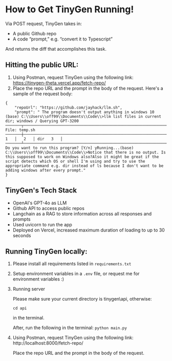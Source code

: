 # How to Get TinyGen Running!
Via POST request, TinyGen takes in:
- A public Github repo
- A code “prompt,” e.g. “convert it to Typescript”

And returns the diff that accomplishes this task.

## Hitting the public URL: 
1. Using Postman, request TinyGen using the following link: https://tinygen-theta.vercel.app/fetch-repo/
2. Place the repo URL and the prompt in the body of the request. Here's a sample of the request body:
```
{
    "repoUrl": "https://github.com/jayhack/llm.sh",
    "prompt": " The program doesn't output anything in windows 10 (base) C:\\Users\\off99\\Documents\\Code\\>llm list files in current dir; windows / Querying GPT-3200 ───────┬──────────────────────────────────────────────────────────────────────────────────────────────────────────────── File: temp.sh ───────┼────────────────────────────────────────────────────────────────────────────────────────────────────────────────  1   │   2   │ dir   3   │ ───────┴────────────────────────────────────────────────────────────────────────────────────────────────────────────────>> Do you want to run this program? [Y/n] yRunning...(base) C:\\Users\\off99\\Documents\\Code\\>Notice that there is no output. Is this supposed to work on Windows also?Also it might be great if the script detects which OS or shell I'm using and try to use the appropriate command e.g. dir instead of ls because I don't want to be adding windows after every prompt."
}
```

## TinyGen's Tech Stack 
- OpenAI's GPT-4o as LLM
- Github API to access public repos
- Langchain as a RAG to store information across all responses and prompts
- Used uvicorn to run the app
- Deployed on Vercel, increased maximum duration of loading to up to 30 seconds
 
## Running TinyGen locally: 
1. Please install all requirements listed in `requirements.txt`

2. Setup environment variables in a `.env` file, or request me for environment variables :)

3. Running server

   Please make sure your current directory is tinygen\api, otherwise:
   
   `cd api`
   
   in the terminal.

   After, run the following in the terminal: 
   `python main.py`

5. Using Postman, request TinyGen using the following link:
   http://localhost:8000/fetch-repo/

   Place the repo URL and the prompt in the body of the request. 
